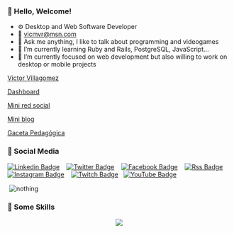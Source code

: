 <!--
**vicmvr/vicmvr** is a ✨ _special_ ✨ repository because its `README.md` (this file) appears on your GitHub profile.

Here are some ideas to get you started:

- 🔭 I’m currently working on ...

- 👯 I’m looking to collaborate on ...
- 🤔 I’m looking for help with ...
- 💬 Ask me about ...
- 📫 How to reach me: ...
- 😄 Pronouns: ...
- ⚡ Fun fact: ...
-->
### 👋 Hello, Welcome!

- ⚙️ Desktop and Web Software Developer
- 📧 vicmvr@msn.com
- 💬 Ask me anything, I like to talk about programming and videogames
- 🌱 I’m currently learning Ruby and Rails, PostgreSQL, JavaScript...
- 👯 I’m currently focused on web development but also willing to work on desktop or mobile projects

[Victor Villagomez](https://victorvillagomez.dev/)

[Dashboard](https://dashboard-vicmvr.fly.dev/)

[Mini red social](https://miredsocial.vercel.app/)

[Mini blog](https://a-mblog.netlify.app/) 

[Gaceta Pedagógica](https://gacetapedagogica.netlify.app/) 

### 👥 Social Media

[![Linkedin Badge](https://img.shields.io/badge/-vicmvr-00599C?style=flat-square&logo=Linkedin&logoColor=white&link=https://www.linkedin.com/in/vicmvr/)](https://www.linkedin.com/in/vicmvr) &nbsp;&nbsp;
[![Twitter Badge](https://img.shields.io/badge/-vicmvr-007ACC?style=flat-square&logo=Twitter&logoColor=white&link=https://www.twitter.com/vicmvr/)](https://www.twitter.com/vicmvr) &nbsp;&nbsp;
[![Facebook Badge](https://img.shields.io/badge/-vicmvr-blue?style=flat-square&logo=Facebook&logoColor=white&link=https://www.facebook.com/vicmvr)](https://www.facebook.com/vicmvr) &nbsp;&nbsp;
[![Rss Badge](https://img.shields.io/badge/-vicmvr-orange?style=flat-square&logo=Rss&logoColor=white&link=https://www.victorvillagomez.com/)](https://www.victorvillagomez.com/) &nbsp;&nbsp;
[![Instagram Badge](https://img.shields.io/badge/-jaketomake-purple?style=flat-square&logo=instagram&logoColor=white&link=https://www.instagram.com/jaketomake/)](https://www.instagram.com/vicmvr) &nbsp;&nbsp;
[![Twitch Badge](https://img.shields.io/badge/-jaketomake-4c2882?style=flat-square&logo=twitch&logoColor=white&link=https://www.twitch.tv/jaketomake/)](https://www.twitch.tv/jaketomake)&nbsp;&nbsp;
[![YouTube Badge](https://img.shields.io/badge/-jaketomake-cc0014?style=flat-square&logo=youtube&logoColor=white&link=https://www.youtube.com/c/jaketomake/)](https://www.youtube.com/c/jaketomake)

<p>&nbsp;<img align="center" src="https://github-readme-stats.vercel.app/api?username=vicmvr&show_icons=true&locale=en&theme=gotham&count_private=true" alt="nothing" /></p>

### 👥 Some Skills
<p align="center">
  <a href="https://skillicons.dev">
    <img src="https://skillicons.dev/icons?i=vscode,ruby,js,css,html,mongo,express,react,nodejs,vite,mysql,git,github,gitlab,eclipse,java,dotnet,cs,c,cpp,ai,ps,pr,figma,postman,netlify,discord,powershell,linux,stackoverflow,wordpress,twitter" />
  </a>
</p>


